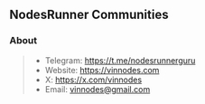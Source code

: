 ## NodesRunner Communities

### About

>- Telegram: https://t.me/nodesrunnerguru
>- Website: https://vinnodes.com
>- X: https://x.com/vinnodes
>- Email: vinnodes@gmail.com

